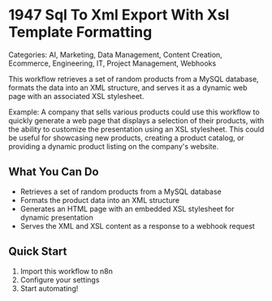 # 1947 Sql To Xml Export With Xsl Template Formatting

Categories: AI, Marketing, Data Management, Content Creation, Ecommerce, Engineering, IT, Project Management, Webhooks

This workflow retrieves a set of random products from a MySQL database, formats the data into an XML structure, and serves it as a dynamic web page with an associated XSL stylesheet.

Example: A company that sells various products could use this workflow to quickly generate a web page that displays a selection of their products, with the ability to customize the presentation using an XSL stylesheet. This could be useful for showcasing new products, creating a product catalog, or providing a dynamic product listing on the company's website.

## What You Can Do
- Retrieves a set of random products from a MySQL database
- Formats the product data into an XML structure
- Generates an HTML page with an embedded XSL stylesheet for dynamic presentation
- Serves the XML and XSL content as a response to a webhook request

## Quick Start
1. Import this workflow to n8n
2. Configure your settings
3. Start automating!


